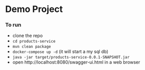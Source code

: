 # Demo Project

### To run
* clone the repo
* `cd products-service`
* `mvn clean package`
* `docker-compose up -d` (it will start a my sql db) 
* `java -jar target/products-service-0.0.1-SNAPSHOT.jar`
* open http://localhost:8080/swagger-ui.html in a web browser